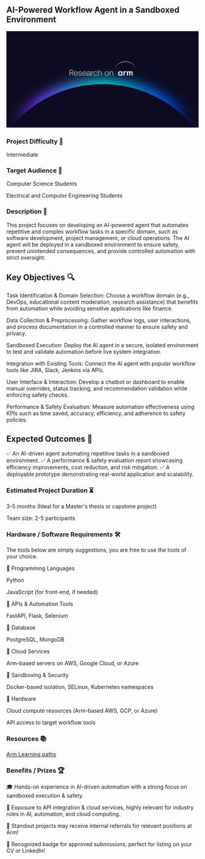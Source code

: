 ## AI-Powered Workflow Agent in a Sandboxed Environment

![learn_on_arm](../images/Research_on_arm_banner.png)

### Project Difficulty 🚀 

Intermediate

### Target Audience 🎯 

Computer Science Students

Electrical and Computer Engineering Students

### Description 📌 

This project focuses on developing an AI-powered agent that automates repetitive and complex workflow tasks in a specific domain, such as software development, project management, or cloud operations. The AI agent will be deployed in a sandboxed environment to ensure safety, prevent unintended consequences, and provide controlled automation with strict oversight.

## Key Objectives 🔍 

Task Identification & Domain Selection: Choose a workflow domain (e.g., DevOps, educational content moderation, research assistance) that benefits from automation while avoiding sensitive applications like finance.

Data Collection & Preprocessing: Gather workflow logs, user interactions, and process documentation in a controlled manner to ensure safety and privacy.

Sandboxed Execution: Deploy the AI agent in a secure, isolated environment to test and validate automation before live system integration.

Integration with Existing Tools: Connect the AI agent with popular workflow tools like JIRA, Slack, Jenkins via APIs.

User Interface & Interaction: Develop a chatbot or dashboard to enable manual overrides, status tracking, and recommendation validation while enforcing safety checks.

Performance & Safety Evaluation: Measure automation effectiveness using KPIs such as time saved, accuracy, efficiency, and adherence to safety policies.

## Expected Outcomes 🎯  

✅ An AI-driven agent automating  repetitive tasks in a sandboxed environment.
✅ A performance & safety evaluation report showcasing efficiency improvements, cost reduction, and risk mitigation.
✅ A deployable prototype demonstrating real-world application and scalability.

### Estimated Project Duration ⏳ 

3-5 months (Ideal for a Master's thesis or capstone project)

Team size: 2-5 participants

### Hardware / Software Requirements 🛠 

The tools below are simply suggestions, you are free to use the tools of your choice. 

🔹 Programming Languages

Python

JavaScript (for front-end, if needed)

🔹 APIs & Automation Tools

FastAPI, Flask, Selenium

🔹 Database

PostgreSQL, MongoDB

🔹 Cloud Services

Arm-based servers on AWS, Google Cloud, or Azure

🔹 Sandboxing & Security

Docker-based isolation, SELinux, Kubernetes namespaces

🔹 Hardware

Cloud compute resources (Arm-based AWS, GCP, or Azure)

API access to target workflow tools

### Resources 📚 

[Arm Learning paths](learn.arm.com)

### Benefits / Prizes 🏆 

🎓 Hands-on experience in AI-driven automation with a strong focus on sandboxed execution & safety.

🚀 Exposure to API integration & cloud services, highly relevant for industry roles in AI, automation, and cloud computing.

📃 Standout projects may receive internal referrals for relevant positions at Arm!

🏅 Recognized badge for approved submissions, perfect for listing on your CV or LinkedIn!